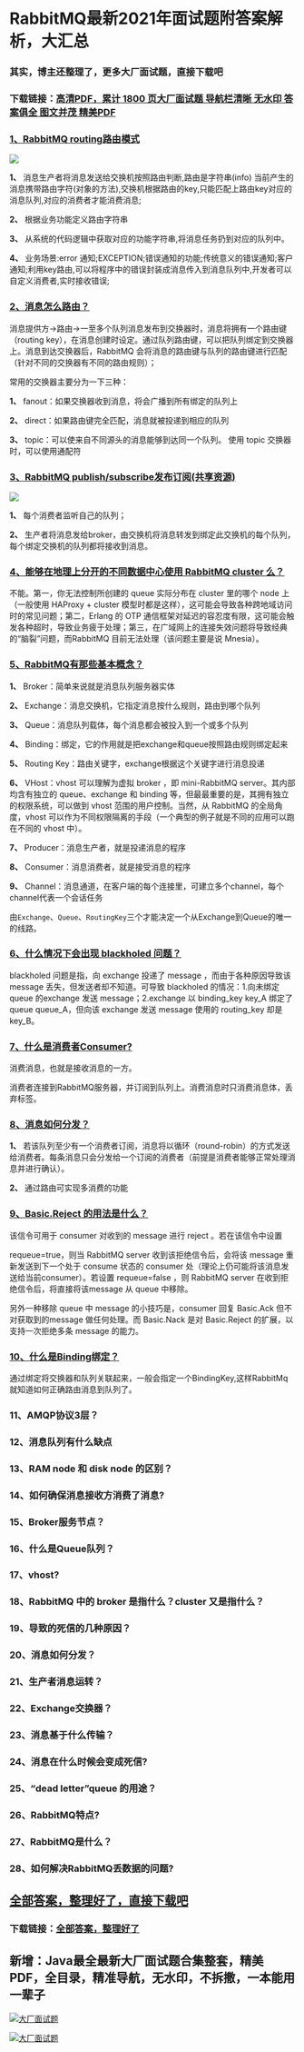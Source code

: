 # RabbitMQ最新2021年面试题附答案解析，大汇总

### 其实，博主还整理了，更多大厂面试题，直接下载吧

### 下载链接：[高清PDF，累计 1800 页大厂面试题  导航栏清晰 无水印  答案俱全 图文并茂  精美PDF](https://github.com/liantengda/JavaEngineerBooks/blob/master/docs/index.md)



### [1、RabbitMQ routing路由模式](https://github.com/liantengda/JavaEngineerBooks/blob/master/docs/RabbitMQ/RabbitMQ最新2021年面试题附答案解析，大汇总.md#1rabbitmq-routing路由模式)  


![](http://shasengbufa.com/rabbit.png)

**1、** 消息生产者将消息发送给交换机按照路由判断,路由是字符串(info) 当前产生的消息携带路由字符(对象的方法),交换机根据路由的key,只能匹配上路由key对应的消息队列,对应的消费者才能消费消息;

**2、** 根据业务功能定义路由字符串

**3、** 从系统的代码逻辑中获取对应的功能字符串,将消息任务扔到对应的队列中。

**4、** 业务场景:error 通知;EXCEPTION;错误通知的功能;传统意义的错误通知;客户通知;利用key路由,可以将程序中的错误封装成消息传入到消息队列中,开发者可以自定义消费者,实时接收错误;


### [2、消息怎么路由？](https://github.com/liantengda/JavaEngineerBooks/blob/master/docs/RabbitMQ/RabbitMQ最新2021年面试题附答案解析，大汇总.md#2消息怎么路由)  


消息提供方->路由->一至多个队列消息发布到交换器时，消息将拥有一个路由键（routing key），在消息创建时设定。通过队列路由键，可以把队列绑定到交换器上。消息到达交换器后，RabbitMQ 会将消息的路由键与队列的路由键进行匹配（针对不同的交换器有不同的路由规则）；

常用的交换器主要分为一下三种：

**1、** fanout：如果交换器收到消息，将会广播到所有绑定的队列上

**2、** direct：如果路由键完全匹配，消息就被投递到相应的队列

**3、** topic：可以使来自不同源头的消息能够到达同一个队列。 使用 topic 交换器时，可以使用通配符


### [3、RabbitMQ publish/subscribe发布订阅(共享资源)](https://github.com/liantengda/JavaEngineerBooks/blob/master/docs/RabbitMQ/RabbitMQ最新2021年面试题附答案解析，大汇总.md#3rabbitmq-publish/subscribe发布订阅共享资源)  


![](http://shasengbufa.com/amq.png)

**1、** 每个消费者监听自己的队列；

**2、** 生产者将消息发给broker，由交换机将消息转发到绑定此交换机的每个队列，每个绑定交换机的队列都将接收到消息。


### [4、能够在地理上分开的不同数据中心使用 RabbitMQ cluster 么？](https://github.com/liantengda/JavaEngineerBooks/blob/master/docs/RabbitMQ/RabbitMQ最新2021年面试题附答案解析，大汇总.md#4能够在地理上分开的不同数据中心使用-rabbitmq-cluster-么)  


不能。第一，你无法控制所创建的 queue 实际分布在 cluster 里的哪个 node 上（一般使用 HAProxy + cluster 模型时都是这样），这可能会导致各种跨地域访问时的常见问题；第二，Erlang 的 OTP 通信框架对延迟的容忍度有限，这可能会触发各种超时，导致业务疲于处理；第三，在广域网上的连接失效问题将导致经典的“脑裂”问题，而RabbitMQ 目前无法处理（该问题主要是说 Mnesia）。


### [5、RabbitMQ有那些基本概念？](https://github.com/liantengda/JavaEngineerBooks/blob/master/docs/RabbitMQ/RabbitMQ最新2021年面试题附答案解析，大汇总.md#5rabbitmq有那些基本概念)  


**1、** Broker：简单来说就是消息队列服务器实体

**2、** Exchange：消息交换机，它指定消息按什么规则，路由到哪个队列

**3、** Queue：消息队列载体，每个消息都会被投入到一个或多个队列

**4、** Binding：绑定，它的作用就是把exchange和queue按照路由规则绑定起来

**5、** Routing Key：路由关键字，exchange根据这个关键字进行消息投递

**6、** VHost：vhost 可以理解为虚拟 broker ，即 mini-RabbitMQ server。其内部均含有独立的 queue、exchange 和 binding 等，但最最重要的是，其拥有独立的权限系统，可以做到 vhost 范围的用户控制。当然，从 RabbitMQ 的全局角度，vhost 可以作为不同权限隔离的手段（一个典型的例子就是不同的应用可以跑在不同的 vhost 中）。

**7、** Producer：消息生产者，就是投递消息的程序

**8、** Consumer：消息消费者，就是接受消息的程序

**9、** Channel：消息通道，在客户端的每个连接里，可建立多个channel，每个channel代表一个会话任务

由`Exchange`、`Queue`、`RoutingKey`三个才能决定一个从Exchange到Queue的唯一的线路。


### [6、什么情况下会出现 blackholed 问题？](https://github.com/liantengda/JavaEngineerBooks/blob/master/docs/RabbitMQ/RabbitMQ最新2021年面试题附答案解析，大汇总.md#6什么情况下会出现-blackholed-问题)  


blackholed 问题是指，向 exchange 投递了 message ，而由于各种原因导致该message 丢失，但发送者却不知道。可导致 blackholed 的情况：1.向未绑定 queue 的exchange 发送 message；2.exchange 以 binding_key key_A 绑定了 queue queue_A，但向该 exchange 发送 message 使用的 routing_key 却是 key_B。


### [7、什么是消费者Consumer?](https://github.com/liantengda/JavaEngineerBooks/blob/master/docs/RabbitMQ/RabbitMQ最新2021年面试题附答案解析，大汇总.md#7什么是消费者consumer)  


消费消息，也就是接收消息的一方。

消费者连接到RabbitMQ服务器，并订阅到队列上。消费消息时只消费消息体，丢弃标签。


### [8、消息如何分发？](https://github.com/liantengda/JavaEngineerBooks/blob/master/docs/RabbitMQ/RabbitMQ最新2021年面试题附答案解析，大汇总.md#8消息如何分发)  


**1、** 若该队列至少有一个消费者订阅，消息将以循环（round-robin）的方式发送给消费者。每条消息只会分发给一个订阅的消费者（前提是消费者能够正常处理消息并进行确认）。

**2、** 通过路由可实现多消费的功能


### [9、Basic.Reject 的用法是什么？](https://github.com/liantengda/JavaEngineerBooks/blob/master/docs/RabbitMQ/RabbitMQ最新2021年面试题附答案解析，大汇总.md#9basicreject-的用法是什么)  


该信令可用于 consumer 对收到的 message 进行 reject 。若在该信令中设置

requeue=true，则当 RabbitMQ server 收到该拒绝信令后，会将该 message 重新发送到下一个处于 consume 状态的 consumer 处（理论上仍可能将该消息发送给当前consumer）。若设置 requeue=false ，则 RabbitMQ server 在收到拒绝信令后，将直接将该message 从 queue 中移除。

另外一种移除 queue 中 message 的小技巧是，consumer 回复 Basic.Ack 但不对获取到的message 做任何处理。而 Basic.Nack 是对 Basic.Reject 的扩展，以支持一次拒绝多条 message 的能力。



### [10、什么是Binding绑定？](https://github.com/liantengda/JavaEngineerBooks/blob/master/docs/RabbitMQ/RabbitMQ最新2021年面试题附答案解析，大汇总.md#10什么是binding绑定)  


通过绑定将交换器和队列关联起来，一般会指定一个BindingKey,这样RabbitMq就知道如何正确路由消息到队列了。


### 11、AMQP协议3层？
### 12、消息队列有什么缺点
### 13、RAM node 和 disk node 的区别？
### 14、如何确保消息接收方消费了消息?
### 15、Broker服务节点？
### 16、什么是Queue队列？
### 17、vhost?
### 18、RabbitMQ 中的 broker 是指什么？cluster 又是指什么？
### 19、导致的死信的几种原因？
### 20、消息如何分发？
### 21、生产者消息运转？
### 22、Exchange交换器？
### 23、消息基于什么传输？
### 24、消息在什么时候会变成死信?
### 25、“dead letter”queue 的用途？
### 26、RabbitMQ特点?
### 27、RabbitMQ是什么？
### 28、如何解决RabbitMQ丢数据的问题?




## [全部答案，整理好了，直接下载吧](https://github.com/liantengda/JavaEngineerBooks/blob/master/docs/daan.md)

### 下载链接：[全部答案，整理好了](https://github.com/liantengda/JavaEngineerBooks/blob/master/docs/daan.md)




## 新增：Java最全最新大厂面试题合集整套，精美PDF，全目录，精准导航，无水印，不拆撒，一本能用一辈子

[![大厂面试题](http://shasengbufa.com/1.jpg "叶子创业记")](http://shasengbufa.com/wechat.jpg "叶子创业记")

[![大厂面试题](http://shasengbufa.com/wechat.jpg "叶子创业记")](http://shasengbufa.com/wechat.jpg "叶子创业记")
